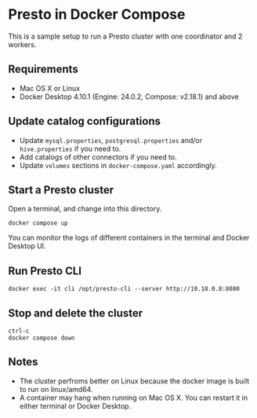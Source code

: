 # Presto in Docker Compose
This is a sample setup to run a Presto cluster with one coordinator and 2 workers.

## Requirements
* Mac OS X or Linux
* Docker Desktop 4.10.1 (Engine: 24.0.2, Compose: v2.18.1) and above

## Update catalog configurations
* Update `mysql.properties`, `postgresql.properties` and/or `hive.properties` if you need to.
* Add catalogs of other connectors if you need to.
* Update `volumes` sections in `docker-compose.yaml` accordingly.

## Start a Presto cluster
Open a terminal, and change into this directory.

    docker compose up
You can monitor the logs of different containers in the terminal and Docker Desktop UI.

## Run Presto CLI
    docker exec -it cli /opt/presto-cli --server http://10.18.0.8:8080

## Stop and delete the cluster
    ctrl-c 
    docker compose down

## Notes
* The cluster perfroms better on Linux because the docker image is built to run on linux/amd64.
* A container may hang when running on Mac OS X. You can restart it in either terminal or Docker Desktop.
